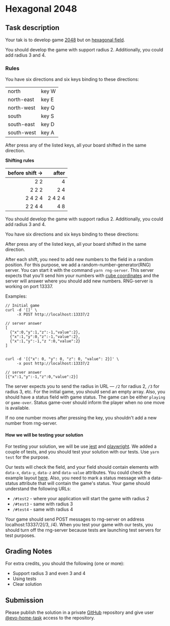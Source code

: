# Hexagonal 2048

## Task description

Your tak is to develop game [2048](https://play2048.co/) but on
[hexagonal field](http://hex2048.surge.sh/).

You should develop the game with support radius 2. Additionally, you could add
radius 3 and 4.

### Rules

You have six directions and six keys binding to these directions:

|            |       |
| ---------- | ----- |
| north      | key W |
| north-east | key E |
| north-west | key Q |
| south      | key S |
| south-east | key D |
| south-west | key A |

After press any of the listed keys, all your board shifted in the same
direction.

**Shifting rules**

| before shift → |   after |
| -------------: | ------: |
|            2 2 |       4 |
|          2 2 2 |     2 4 |
|        2 4 2 4 | 2 4 2 4 |
|        2 2 4 4 |     4 8 |

You should develop the game with support radius 2. Additionally, you could add
radius 3 and 4.

You have six directions and six keys binding to these directions:

After press any of the listed keys, all your board shifted in the same
direction.

After each shift, you need to add new numbers to the field in a random position.
For this purpose, we add a random-number-generator(RNG) server. You can start it
with the command `yarn rng-server`. This server expects that you'll send him
your numbers with
[cube coordinates](https://www.redblobgames.com/grids/hexagons/#coordinates-cube)
and the server will answer where you should add new numbers. RNG-server is
working on port 13337.

Examples:

```
// Initial game
curl -d '[]' \
     -X POST http://localhost:13337/2

// server answer
[
  {"x":0,"y":1,"z":-1,"value":2},
  {"x":1,"y":0,"z":-1,"value":2},
  {"x":1,"y":-1,"z ":0,"value":2}
]


curl -d '[{"x": 0, "y": 0, "z": 0, "value": 2}]' \
     -x post http://localhost:13337/2

// server answer
[{"x":1,"y":-1,"z":0,"value":2}]
```

The server expects you to send the radius in URL — `/2` for radius 2, `/3` for
radius 3, etc. For the initial game, you should send an empty array. Also, you
should have a status field with game status. The game can be either `playing` or
`game-over`. Status game-over should inform the player when no one move is
available.

If no one number moves after pressing the key, you shouldn't add a new number
from rng-server.

#### How we will be testing your solution

For testing your solution, we will be use [jest](https://jestjs.io/) and
[playwright](https://playwright.dev/). We added a couple of tests, and you
should test your solution with our tests. Use `yarn test` for the purpose.

Our tests will check the field, and your field should contain elements with
`data-x`, `data-y`, `data-z` and `data-value` attributes. You could check the
example layout [here](http://hex2048.surge.sh/). Also, you need to mark a status
message with a data-status attribute that will contain the game's status. Your
game should understand the following URLs:

- `/#test2` - where your application will start the game with radius 2
- `/#test3` - same with radius 3
- `/#test4` - same with radius 4

Your game should send POST messages to rng-server on address
localhost:13337/2(/3, /4). When you test your game with our tests, you should
turn off the rng-server because tests are launching test servers for test
purposes.

## Grading Notes

For extra credits, you should the following (one or more):

- Support radius 3 and even 3 and 4
- Using tests
- Clear solution

## Submission

Please publish the solution in a private [GitHub](https://github.com/)
repository and give user [@evo-home-task](https://github.com/evo-home-task)
access to the repository.
